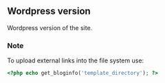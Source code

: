 
## Wordpress version

Wordpress version of the site.

### Note

To upload external links into the file system use:
```PHP
<?php echo get_bloginfo('template_directory'); ?>
```

